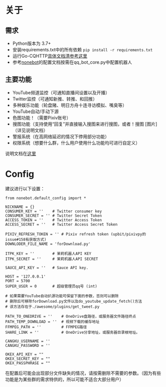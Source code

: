 # 关于	

## 需求

* Python版本为 3.7+
* 安装requirements.txt中的所有依赖 `pip install -r requirements.txt`
* 运行Go-CQHTTP[具体文档清参考这里](https://github.com/Mrs4s/go-cqhttp)
* 参考[nonebot](https://github.com/nonebot/nonebot)的配置文档按需在qq_bot_core.py中配置机器人

## 主要功能

* YouTube频道监控（可通知直播间设置以及开播）
* Twitter监控（可通知新推、转推、和回推）
* 多种娱乐功能（轮盘赌、明日方舟十连寻访模拟、嘴臭等）
* YouTube自动/手动下源
* 色图功能！（需要Pixiv账号）
* 搜图功能（支持使用“回复”并直接输入搜图来进行搜图，或者！搜图 [图片]（详见说明文档）
* 警报系统（在高网络延迟的情况下停用部分功能）
* 权限系统（想要什么群，什么用户使用什么功能均可进行自定义）

说明文档在[这里](https://github.com/remiliacn/Lingye-Bot)


# Config
建议进行以下设置：
```python3
from nonebot.default_config import *
    
NICKNAME = {}
CONSUMER_KEY = ''    # Twitter consumer key
CONSUMER_SECRET = '' # Twitter Secret Token
ACCESS_TOKEN = ''    # Twitter Access Token
ACCESS_SECRET = ''   # Twitter Access Secret Token

PIXIV_REFRESH_TOKEN = '' # Pixiv refresh token (upbit/pixivpy的issue#158有获取方式)
DOWNLODER_FILE_NAME = 'forDownload.py'

ITPK_KEY = ''        # 茉莉机器人API KEY
ITPK_SECRET = ''     # 茉莉机器人API SECRET

SAUCE_API_KEY = ''   # Sauce API key.

HOST = '127.0.0.1'
PORT = 5700
SUPER_USER = 0       # 超级管理员qq号 (int)

# 如果需要YouTube自动扒源功能可保留下面的参数，否则可以删除
# 删除后可移除forDownload.py文件以及do_youtube_update_fetch()方法
# 该方法存在于./awesome/plugins/get_tweet.py

PATH_TO_ONEDRIVE = ''    # OneDrive盘路径，或服务器文件路径终点
PATH_TEMP_DOWNLOAD = ''  # 视频下载的缓存地址
FFMPEG_PATH = ''         # FFMPEG路径
SHARE_LINK = ''          # OneDrive分享地址，或服务器目录根地址。

CANGKU_USERNAME = ''
CANGKU_PASSWORD = ''

OKEX_API_KEY = ""
OKEX_SECRET_KEY = ""
OKEX_PASSPHRASE = ""
```

在配置后可能会出现部分文件缺失的情况，请按需删除不需要的参数。（因为有些功能是为某些群的需求特供的，所以可能不适合大部分用户）

